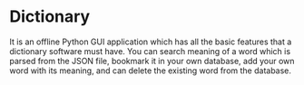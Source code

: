# Dictionary
It is an offline Python GUI application which has all the basic features that a dictionary software must have. You can search meaning of a word which is parsed from the JSON file, bookmark it in your own database, add your own word with its meaning, and can delete the existing word from the database.

